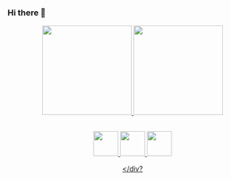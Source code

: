 ### Hi there 👋

<!--
**FerHe05/FerHe05** is a ✨ _special_ ✨ repository because its `README.md` (this file) appears on your GitHub profile.

Here are some ideas to get you started:

- 🔭 I’m currently working on ...
- 🌱 I’m currently learning ...
- 👯 I’m looking to collaborate on ...
- 🤔 I’m looking for help with ...
- 💬 Ask me about ...
- 📫 How to reach me: ...
- 😄 Pronouns: ...
- ⚡ Fun fact: ...
-->
<div align="center">
  <a href="https://github.com/FerHe05">
  <img height="180em" src="https://github-readme-stats.vercel.app/api?username=FerHe05&show_icons=true&theme=dracula&include_all_commits=true&count_private=true"/>
  <img height="180em" src="https://github-readme-stats.vercel.app/api/top-langs/?username=FerHe05&layout=compact&langs_count=7&theme=dracula"/>
</div>

##

<div align="center">
<img height= "50em" src="https://cdn.jsdelivr.net/gh/devicons/devicon/icons/cplusplus/cplusplus-original.svg" />
<img height= "50em" src="https://cdn.jsdelivr.net/gh/devicons/devicon/icons/c/c-original.svg" />
<img height= "50em" src="https://cdn.jsdelivr.net/gh/devicons/devicon/icons/java/java-original-wordmark.svg" />
                     
</div?        
